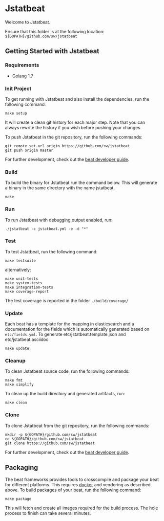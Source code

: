 # Jstatbeat

Welcome to Jstatbeat.

Ensure that this folder is at the following location:
`${GOPATH}/github.com/sw/jstatbeat`

## Getting Started with Jstatbeat

### Requirements

* [Golang](https://golang.org/dl/) 1.7

### Init Project
To get running with Jstatbeat and also install the
dependencies, run the following command:

```
make setup
```

It will create a clean git history for each major step. Note that you can always rewrite the history if you wish before pushing your changes.

To push Jstatbeat in the git repository, run the following commands:

```
git remote set-url origin https://github.com/sw/jstatbeat
git push origin master
```

For further development, check out the [beat developer guide](https://www.elastic.co/guide/en/beats/libbeat/current/new-beat.html).

### Build

To build the binary for Jstatbeat run the command below. This will generate a binary
in the same directory with the name jstatbeat.

```
make
```


### Run

To run Jstatbeat with debugging output enabled, run:

```
./jstatbeat -c jstatbeat.yml -e -d "*"
```


### Test

To test Jstatbeat, run the following command:

```
make testsuite
```

alternatively:
```
make unit-tests
make system-tests
make integration-tests
make coverage-report
```

The test coverage is reported in the folder `./build/coverage/`

### Update

Each beat has a template for the mapping in elasticsearch and a documentation for the fields
which is automatically generated based on `etc/fields.yml`.
To generate etc/jstatbeat.template.json and etc/jstatbeat.asciidoc

```
make update
```


### Cleanup

To clean  Jstatbeat source code, run the following commands:

```
make fmt
make simplify
```

To clean up the build directory and generated artifacts, run:

```
make clean
```


### Clone

To clone Jstatbeat from the git repository, run the following commands:

```
mkdir -p ${GOPATH}/github.com/sw/jstatbeat
cd ${GOPATH}/github.com/sw/jstatbeat
git clone https://github.com/sw/jstatbeat
```


For further development, check out the [beat developer guide](https://www.elastic.co/guide/en/beats/libbeat/current/new-beat.html).


## Packaging

The beat frameworks provides tools to crosscompile and package your beat for different platforms. This requires [docker](https://www.docker.com/) and vendoring as described above. To build packages of your beat, run the following command:

```
make package
```

This will fetch and create all images required for the build process. The hole process to finish can take several minutes.
